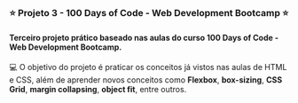### :star: Projeto 3 - 100 Days of Code - Web Development Bootcamp :star:
#### Terceiro projeto prático baseado nas aulas do curso 100 Days of Code - Web Development Bootcamp.
:computer: O objetivo do projeto é praticar os conceitos já vistos nas aulas de HTML e CSS, além de aprender novos conceitos como **Flexbox**, **box-sizing**, **CSS Grid**, **margin collapsing**, **object fit**, entre outros.
